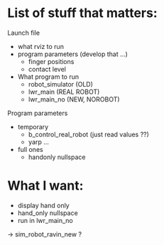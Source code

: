 # List of stuff that matters:

Launch file
  - what rviz to run
  - program parameters (develop that ...)
    + finger positions
    + contact level
  - What program to run
    - robot_simulator (OLD)
    - lwr_main (REAL ROBOT)
    - lwr_main_no (NEW, NOROBOT)



Program parameters
  - temporary
    - b_control_real_robot (just read values ??)
    - yarp
    ...
  - full ones
    - handonly nullspace



# What I want:
- display hand only
- hand_only nullspace
- run in lwr_main_no

-> sim_robot_ravin_new ?